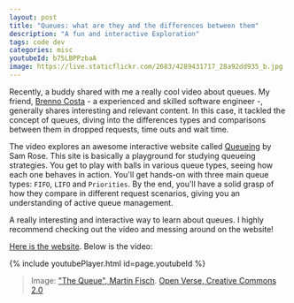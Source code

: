 ```yaml
---
layout: post
title: "Queues: what are they and the differences between them"
description: "A fun and interactive Exploration"
tags: code dev
categories: misc
youtubeId: b75LBPPzbaA
image: https://live.staticflickr.com/2683/4289431717_28a92dd935_b.jpg
---
```


Recently, a buddy shared with me a really cool video about queues. My friend, [Brenno Costa](https://www.linkedin.com/in/brennovich/) - a experienced and skilled software engineer -, generally shares interesting and relevant content. In this case, it tackled the concept of queues, diving into the differences types and comparisons between them in dropped requests, time outs and wait time.

The video explores an awesome interactive website called [Queueing](https://encore.dev/blog/queueing) by Sam Rose. This site is basically a playground for studying queueing strategies. You get to play with balls in various queue types, seeing how each one behaves in action. You'll get hands-on with three main queue types: `FIFO`, `LIFO` and `Priorities`. By the end, you'll have a solid grasp of how they compare in different request scenarios, giving you an understanding of active queue management.

A really interesting and interactive way to learn about queues. I highly recommend checking out the video and messing around on the website!

[Here is the website](https://encore.dev/blog/queueing). Below is the video:

{% include youtubePlayer.html id=page.youtubeId %}

>Image: ["The Queue", Martin Fisch](https://openverse.org/image/93bc7319-ca16-471d-9d60-b23f7812488b). [Open Verse, Creative Commons 2.0](https://openverse.org/)
